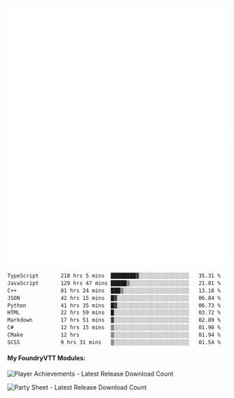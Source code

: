 
![](https://raw.githubusercontent.com/eddiedover/ghstats/master/generated/overview.svg)
![](https://raw.githubusercontent.com/eddiedover/ghstats/master/generated/languages.svg)

<!--START_SECTION:waka-->

```txt
TypeScript       218 hrs 5 mins  ████████▓░░░░░░░░░░░░░░░░   35.31 %
JavaScript       129 hrs 47 mins █████▒░░░░░░░░░░░░░░░░░░░   21.01 %
C++              81 hrs 24 mins  ███▒░░░░░░░░░░░░░░░░░░░░░   13.18 %
JSON             42 hrs 15 mins  █▓░░░░░░░░░░░░░░░░░░░░░░░   06.84 %
Python           41 hrs 35 mins  █▓░░░░░░░░░░░░░░░░░░░░░░░   06.73 %
HTML             22 hrs 59 mins  █░░░░░░░░░░░░░░░░░░░░░░░░   03.72 %
Markdown         17 hrs 51 mins  ▓░░░░░░░░░░░░░░░░░░░░░░░░   02.89 %
C#               12 hrs 15 mins  ▒░░░░░░░░░░░░░░░░░░░░░░░░   01.98 %
CMake            12 hrs          ▒░░░░░░░░░░░░░░░░░░░░░░░░   01.94 %
SCSS             9 hrs 31 mins   ▒░░░░░░░░░░░░░░░░░░░░░░░░   01.54 %
```

<!--END_SECTION:waka-->

#### My FoundryVTT Modules:

  ![Player Achievements - Latest Release Download Count](https://img.shields.io/badge/dynamic/json?label=Player%20Achievements%20-%20Downloads@latest&query=assets%5B1%5D.download_count&url=https%3A%2F%2Fapi.github.com%2Frepos%2FEddieDover%2Ffvtt-player-achievements%2Freleases%2Flatest)

  ![Party Sheet - Latest Release Download Count](https://img.shields.io/badge/dynamic/json?label=Party%20Sheet%20-%20Downloads@latest&query=assets%5B1%5D.download_count&url=https%3A%2F%2Fapi.github.com%2Frepos%2FEddieDover%2Ffvtt-party-sheet%2Freleases%2Flatest)

<a rel="me" href="https://techhub.social/@EddieDover"></a>
